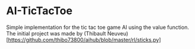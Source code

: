 # AI-TicTacToe
Simple implementation for the tic tac toe game AI using the value function.
The initial project was made by (Thibault Neuveu)[https://github.com/thibo73800/aihub/blob/master/rl/sticks.py]
